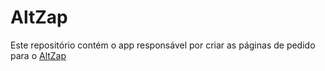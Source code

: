 # AltZap

Este repositório contém o app responsável por criar as páginas de pedido para o [AltZap](https://github.com/lucis/alt-zap)